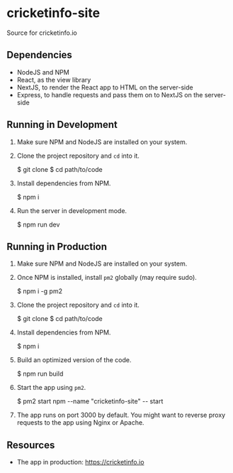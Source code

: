 # cricketinfo-site

Source for cricketinfo.io


## Dependencies

- NodeJS and NPM
- React, as the view library
- NextJS, to render the React app to HTML on the server-side
- Express, to handle requests and pass them on to NextJS on the server-side


## Running in Development

1. Make sure NPM and NodeJS are installed on your system.

2. Clone the project repository and `cd` into it.

    $ git clone <repository-url>
    $ cd path/to/code

3. Install dependencies from NPM.

    $ npm i

4. Run the server in development mode.

    $ npm run dev


## Running in Production

1. Make sure NPM and NodeJS are installed on your system.

2. Once NPM is installed, install `pm2` globally (may require sudo).

    $ npm i -g pm2

3. Clone the project repository and `cd` into it.

    $ git clone <repository-url>
    $ cd path/to/code

4. Install dependencies from NPM.

    $ npm i

5. Build an optimized version of the code.

    $ npm run build

6. Start the app using `pm2`.

    $ pm2 start npm --name "cricketinfo-site" -- start

7. The app runs on port 3000 by default. You might want to reverse proxy requests to the app using Nginx or Apache.

## Resources

- The app in production: https://cricketinfo.io
